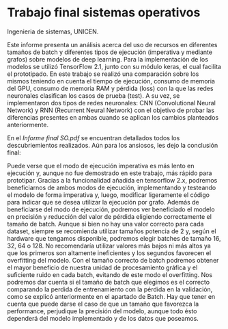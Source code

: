 # Trabajo final sistemas operativos
Ingenieria de sistemas, UNICEN.

Este informe presenta un análisis acerca del uso de recursos en diferentes tamaños de batch y diferentes tipos de ejecución (imperativa y mediante grafos) sobre modelos de deep learning. Para la implementación de los modelos se utilizó TensorFlow 2.1, junto con su módulo keras, el cual facilita el prototipado.
En este trabajo se realizó una comparación sobre los mismos teniendo en cuenta el tiempo de ejecución, consumo de memoria del GPU, consumo de memoria RAM y pérdida (loss) con la que las redes neuronales clasifican los casos de prueba (test).
A su vez, se implementaron dos tipos de redes neuronales: CNN (Convolutional Neural Network) y RNN (Recurrent Neural Network) con el objetivo de probar las diferencias presentes en ambas cuando se aplican los cambios planteados anteriormente.

En el *Informe final SO.pdf* se encuentran detallados todos los descubriemientos realizados. Aún para los ansiosos, les dejo la conclusión final:

Puede verse que el modo de ejecución imperativa es más lento en ejecución y, aunque no fue demostrado en este trabajo, más rápido para prototipar. Gracias a la funcionalidad añadida en tensorflow 2.x, podremos beneficiarnos de ambos modos de ejecución, implementando y testeando el modelo de forma imperativa y, luego, modificar ligeramente el código para indicar que se desea utilizar la ejecución por grafo.
Además de beneficiarse del modo de ejecución, podremos ver beneficiado el modelo en precisión y reducción del valor de pérdida eligiendo correctamente el tamaño de batch. Aunque si bien no hay una valor correcto para cada dataset, siempre se recomienda utilizar tamaños potencia de 2 y, según el hardware que tengamos disponible, podremos elegir batches de tamaño 16, 32, 64 o 128. No recomendaría utilizar valores más bajos ni más altos ya que los primeros son altamente ineficientes y los segundos favorecen el overfitting del modelo. Con el tamaño correcto de batch podremos obtener el mayor beneficio de nuestra unidad de procesamiento gráfica y el suficiente ruido en cada batch, evitando de este modo el overfitting. 
Nos podremos dar cuenta si el tamaño de batch que elegimos es el correcto comparando la perdida de entrenamiento con la pérdida en la validación, como se explicó anteriormente en el apartado de Batch. Hay que tener en cuenta que puede darse el caso de que un tamaño que favorezca la performance, perjudique la precisión del modelo, aunque todo ésto dependerá del modelo implementado y de los datos que poseamos. 
